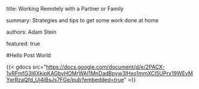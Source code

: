 title: Working Remotely with a Partner or Family

summary: Strategies and tips to get some work done at home

authors: Adam Stein

featured: true

#Hello Post World



{{< gdocs src="https://docs.google.com/document/d/e/2PACX-1vRFmfG3I6XkjpKAGbvHOMrWAI1MnDadBpyw3lHxo1mmXCl5UPrx19WEvMYqrRzaQfd_Uj4iBsJs7FGe/pub?embedded=true" >}}
